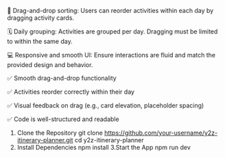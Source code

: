 🔀 Drag-and-drop sorting: Users can reorder activities within each day by dragging activity cards.

🗓️ Daily grouping: Activities are grouped per day. Dragging must be limited to within the same day.

💻 Responsive and smooth UI: Ensure interactions are fluid and match the provided design and behavior.

✅ Smooth drag-and-drop functionality

✅ Activities reorder correctly within their day

✅ Visual feedback on drag (e.g., card elevation, placeholder spacing)

✅ Code is well-structured and readable

1. Clone the Repository
git clone https://github.com/your-username/y2z-itinerary-planner.git
cd y2z-itinerary-planner
2. Install Dependencies
   npm install
3.Start the App
   npm run dev
